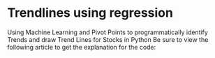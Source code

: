 # Trendlines using regression
Using Machine Learning and Pivot Points to programmatically identify Trends and draw Trend Lines for Stocks in Python
Be sure to view the following article to get the explanation for the code:
